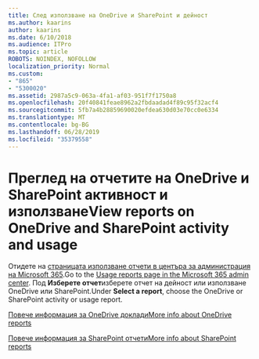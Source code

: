```yaml
---
title: След използване на OneDrive и SharePoint и дейност
ms.author: kaarins
author: kaarins
ms.date: 6/10/2018
ms.audience: ITPro
ms.topic: article
ROBOTS: NOINDEX, NOFOLLOW
localization_priority: Normal
ms.custom:
- "865"
- "5300020"
ms.assetid: 2987a5c9-063a-4fa1-af03-951f7f1750a8
ms.openlocfilehash: 20f40841feae8962a2fbdaadad4f89c95f32acf4
ms.sourcegitcommit: 5fb7a4b28859690020efdea630d03e70cc0e6334
ms.translationtype: MT
ms.contentlocale: bg-BG
ms.lasthandoff: 06/28/2019
ms.locfileid: "35379558"
---
```

# <a name="view-reports-on-onedrive-and-sharepoint-activity-and-usage"></a><span data-ttu-id="47ff0-102">Преглед на отчетите на OneDrive и SharePoint активност и използване</span><span class="sxs-lookup"><span data-stu-id="47ff0-102">View reports on OneDrive and SharePoint activity and usage</span></span>

<span data-ttu-id="47ff0-103">Отидете на [страницата използване отчети в центъра за администрация на Microsoft 365](https://admin.microsoft.com/AdminPortal/Home).</span><span class="sxs-lookup"><span data-stu-id="47ff0-103">Go to the [Usage reports page in the Microsoft 365 admin center](https://admin.microsoft.com/AdminPortal/Home).</span></span> <span data-ttu-id="47ff0-104">Под **Изберете отчет**изберете отчет на дейност или използване OneDrive или SharePoint.</span><span class="sxs-lookup"><span data-stu-id="47ff0-104">Under **Select a report**, choose the OneDrive or SharePoint activity or usage report.</span></span>
  
[<span data-ttu-id="47ff0-105">Повече информация за OneDrive доклади</span><span class="sxs-lookup"><span data-stu-id="47ff0-105">More info about OneDrive reports</span></span>](https://go.microsoft.com/fwlink/?linkid=875239)
  
[<span data-ttu-id="47ff0-106">Повече информация за SharePoint отчети</span><span class="sxs-lookup"><span data-stu-id="47ff0-106">More info about SharePoint reports</span></span>](https://go.microsoft.com/fwlink/?linkid=875240)
  